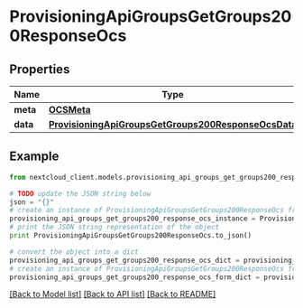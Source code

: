 # ProvisioningApiGroupsGetGroups200ResponseOcs


## Properties
Name | Type | Description | Notes
------------ | ------------- | ------------- | -------------
**meta** | [**OCSMeta**](OCSMeta.md) |  | 
**data** | [**ProvisioningApiGroupsGetGroups200ResponseOcsData**](ProvisioningApiGroupsGetGroups200ResponseOcsData.md) |  | 

## Example

```python
from nextcloud_client.models.provisioning_api_groups_get_groups200_response_ocs import ProvisioningApiGroupsGetGroups200ResponseOcs

# TODO update the JSON string below
json = "{}"
# create an instance of ProvisioningApiGroupsGetGroups200ResponseOcs from a JSON string
provisioning_api_groups_get_groups200_response_ocs_instance = ProvisioningApiGroupsGetGroups200ResponseOcs.from_json(json)
# print the JSON string representation of the object
print ProvisioningApiGroupsGetGroups200ResponseOcs.to_json()

# convert the object into a dict
provisioning_api_groups_get_groups200_response_ocs_dict = provisioning_api_groups_get_groups200_response_ocs_instance.to_dict()
# create an instance of ProvisioningApiGroupsGetGroups200ResponseOcs from a dict
provisioning_api_groups_get_groups200_response_ocs_form_dict = provisioning_api_groups_get_groups200_response_ocs.from_dict(provisioning_api_groups_get_groups200_response_ocs_dict)
```
[[Back to Model list]](../README.md#documentation-for-models) [[Back to API list]](../README.md#documentation-for-api-endpoints) [[Back to README]](../README.md)


